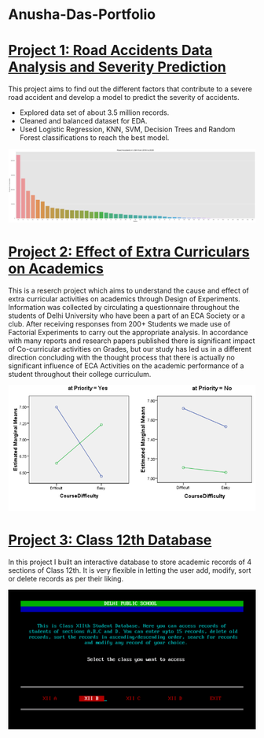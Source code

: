 # Anusha-Das-Portfolio
# [Project 1: Road Accidents Data Analysis and Severity Prediction](https://github.com/anushadas7/Accidents-Data-Analysis)
This project aims to find out the different factors that contribute to a severe road accident and develop a model to predict the severity of accidents.
* Explored data set of about 3.5 million records.
* Cleaned and balanced dataset for EDA.
* Used Logistic Regression, KNN, SVM, Decision Trees and Random Forest classifications to reach the best model.

![](https://github.com/anushadas7/Anusha-Das-Portfolio/blob/master/images/download.png)

# [Project 2: Effect of Extra Curriculars on Academics](https://github.com/anushadas7/ECA-on-academics)
This is a reserch project which aims to understand the cause and effect of extra curricular activities on academics through Design of Experiments. Information was collected by circulating a questionnaire throughout the students of Delhi University who have been a part of an ECA Society or a club. After receiving responses from 200+ Students we made use of Factorial Experiments to carry out the appropriate analysis. In accordance with many reports and research papers published there is significant impact of Co-curricular activities on Grades, but our study has led us in a different direction concluding with the thought process that there is actually no significant influence of ECA Activities on the academic performance of a student throughout their college curriculum.

![](https://github.com/anushadas7/Anusha-Das-Portfolio/blob/master/images/2020-09-03%20(7).png)

# [Project 3: Class 12th Database](https://github.com/anushadas7/Class12-Database)
In this project I built an interactive database to store academic records of 4 sections of Class 12th. It is very flexible in letting the user add, modify, sort or delete records as per their liking.

![](https://github.com/anushadas7/Anusha-Das-Portfolio/blob/master/images/2020-09-03%20(1).png)

